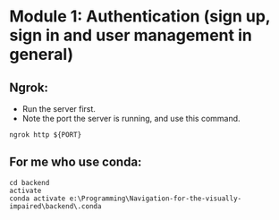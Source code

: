 # Module 1: Authentication (sign up, sign in and user management in general)

## Ngrok:
- Run the server first.
- Note the port the server is running, and use this command.
```
ngrok http ${PORT}
```

## For me who use conda:
```
cd backend
activate
conda activate e:\Programming\Navigation-for-the-visually-impaired\backend\.conda
```